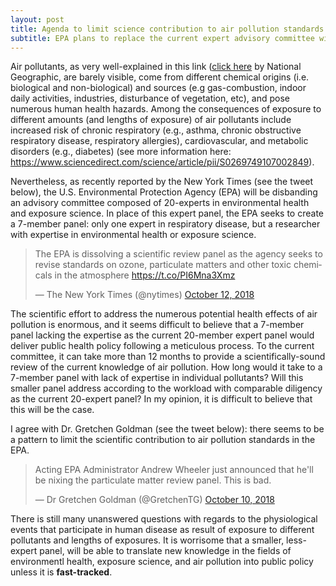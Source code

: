 ```yaml
---
layout: post
title: Agenda to limit science contribution to air pollution standards
subtitle: EPA plans to replace the current expert advisory committee with a smaller group lacking experts in individual pollutants
---
```


Air pollutants, as very well-explained in this link ([click here](https://www.nationalgeographic.com/environment/global-warming/pollution/) by National Geographic, are barely visible, come from different chemical origins (i.e. biological and non-biological) and sources (e.g gas-combustion, indoor daily activities, industries, disturbance of vegetation, etc), and pose numerous human health hazards. Among the consequences of exposure to different amounts (and lengths of exposure) of air pollutants include increased risk of chronic respiratory (e.g., asthma, chronic obstructive respiratory disease, respiratory allergies), cardiovascular, and metabolic disorders (e.g., diabetes) (see more information here: https://www.sciencedirect.com/science/article/pii/S0269749107002849). 

Nevertheless, as recently reported by the New York Times (see the tweet below), the U.S. Environmental Protection Agency (EPA) will be disbanding an advisory committee composed of 20-experts in environmental health and exposure science. In place of this expert panel, the EPA seeks to create a 7-member panel: only one expert in respiratory disease, but a researcher with expertise in environmental health or exposure science.

<blockquote class="twitter-tweet" data-lang="en"><p lang="en" dir="ltr">The EPA is dissolving a scientific review panel as the agency seeks to revise standards on ozone, particulate matters and other toxic chemicals in the atmosphere <a href="https://t.co/PI6Mna3Xmz">https://t.co/PI6Mna3Xmz</a></p>&mdash; The New York Times (@nytimes) <a href="https://twitter.com/nytimes/status/1050578559293681670?ref_src=twsrc%5Etfw">October 12, 2018</a></blockquote>
<script async src="https://platform.twitter.com/widgets.js" charset="utf-8"></script>

The scientific effort to address the numerous potential health effects of air pollution is enormous, and it seems difficult to believe that a 7-member panel lacking the expertise as the current 20-member expert panel would deliver public health policy following a meticulous process. To the current committee, it can take more than 12 months to provide a scientifically-sound review of the current knowledge of air pollution. How long would it take to a 7-member panel with lack of expertise in individual pollutants? Will this smaller panel address according to the workload with comparable diligency as the current 20-expert panel? In my opinion, it is difficult to believe that this will be the case.

I agree with Dr. Gretchen Goldman (see the tweet below): there seems to be a pattern to limit the scientific contribution to air pollution standards in the EPA. 

<blockquote class="twitter-tweet" data-lang="en"><p lang="en" dir="ltr">Acting EPA Administrator Andrew Wheeler just announced that he&#39;ll be nixing the particulate matter review panel. This is bad.</p>&mdash; Dr Gretchen Goldman (@GretchenTG) <a href="https://twitter.com/GretchenTG/status/1050135074069458945?ref_src=twsrc%5Etfw">October 10, 2018</a></blockquote>
<script async src="https://platform.twitter.com/widgets.js" charset="utf-8"></script>

There is still many unanswered questions with regards to the physiological events that participate in human disease as result of exposure to different pollutants and lengths of exposures. It is worrisome that a smaller, less-expert panel, will be able to translate new knowledge in the fields of environmentl health, exposure science, and air pollution into public policy unless it is **fast-tracked**. 